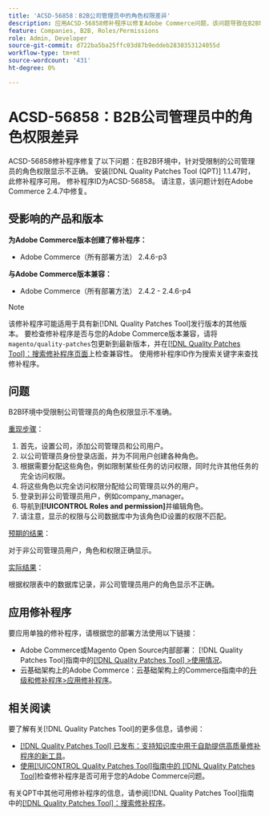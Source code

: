 ```yaml
---
title: 'ACSD-56858：B2B公司管理员中的角色权限差异'
description: 应用ACSD-56858修补程序以修复Adobe Commerce问题，该问题导致在B2B环境中，角色权限无法正确显示给受限制的公司管理员。
feature: Companies, B2B, Roles/Permissions
role: Admin, Developer
source-git-commit: d722ba5ba25ffc03d87b9eddeb2830353124055d
workflow-type: tm+mt
source-wordcount: '431'
ht-degree: 0%

---
```


# ACSD-56858：B2B公司管理员中的角色权限差异

ACSD-56858修补程序修复了以下问题：在B2B环境中，针对受限制的公司管理员的角色权限显示不正确。 安装[!DNL Quality Patches Tool (QPT)] 1.1.47时，此修补程序可用。 修补程序ID为ACSD-56858。 请注意，该问题计划在Adobe Commerce 2.4.7中修复。

## 受影响的产品和版本

**为Adobe Commerce版本创建了修补程序：**

* Adobe Commerce（所有部署方法） 2.4.6-p3

**与Adobe Commerce版本兼容：**

* Adobe Commerce（所有部署方法） 2.4.2 - 2.4.6-p4

>[!NOTE]
>
>该修补程序可能适用于具有新[!DNL Quality Patches Tool]发行版本的其他版本。 要检查修补程序是否与您的Adobe Commerce版本兼容，请将`magento/quality-patches`包更新到最新版本，并在[[!DNL Quality Patches Tool]：搜索修补程序页面](https://experienceleague.adobe.com/tools/commerce-quality-patches/index.html)上检查兼容性。 使用修补程序ID作为搜索关键字来查找修补程序。

## 问题

B2B环境中受限制公司管理员的角色权限显示不准确。

<u>重现步骤</u>：

1. 首先，设置公司，添加公司管理员和公司用户。
1. 以公司管理员身份登录店面，并为不同用户创建各种角色。
1. 根据需要分配这些角色，例如限制某些任务的访问权限，同时允许其他任务的完全访问权限。
1. 将这些角色以完全访问权限分配给公司管理员以外的用户。
1. 登录到非公司管理员用户，例如company_manager。
1. 导航到&#x200B;**[!UICONTROL Roles and permission]**&#x200B;并编辑角色。
1. 请注意，显示的权限与公司数据库中为该角色ID设置的权限不匹配。

<u>预期的结果</u>：

对于非公司管理员用户，角色和权限正确显示。

<u>实际结果</u>：

根据权限表中的数据库记录，非公司管理员用户的角色显示不正确。

## 应用修补程序

要应用单独的修补程序，请根据您的部署方法使用以下链接：

* Adobe Commerce或Magento Open Source内部部署： [!DNL Quality Patches Tool]指南中的[[!DNL Quality Patches Tool] >使用情况](https://experienceleague.adobe.com/docs/commerce-operations/tools/quality-patches-tool/usage.html)。
* 云基础架构上的Adobe Commerce：云基础架构上的Commerce指南中的[升级和修补程序>应用修补程序](https://experienceleague.adobe.com/docs/commerce-cloud-service/user-guide/develop/upgrade/apply-patches.html)。

## 相关阅读

要了解有关[!DNL Quality Patches Tool]的更多信息，请参阅：

* [[!DNL Quality Patches Tool] 已发布：支持知识库中用于自助提供高质量修补程序的新工具](https://experienceleague.adobe.com/en/docs/commerce-knowledge-base/kb/announcements/commerce-announcements/magento-quality-patches-released-new-tool-to-self-serve-quality-patches)。
* [使用[!UICONTROL Quality Patches Tool]指南中的 [!DNL Quality Patches Tool]](/help/tools/quality-patches-tool/patches-available-in-qpt/check-patch-for-magento-issue-with-magento-quality-patches.md)检查修补程序是否可用于您的Adobe Commerce问题。


有关QPT中其他可用修补程序的信息，请参阅[!DNL Quality Patches Tool]指南中的[[!DNL Quality Patches Tool]：搜索修补程序](https://experienceleague.adobe.com/tools/commerce-quality-patches/index.html)。
